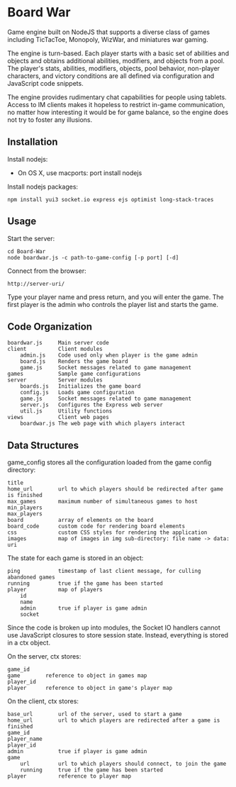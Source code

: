 Board War
=========

Game engine built on NodeJS that supports a diverse class of games
including TicTacToe, Monopoly, WizWar, and miniatures war gaming.

The engine is turn-based.  Each player starts with a basic set of abilities
and objects and obtains additional abilities, modifiers, and objects from a
pool.  The player's stats, abilities, modifiers, objects, pool behavior,
non-player characters, and victory conditions are all defined via
configuration and JavaScript code snippets.

The engine provides rudimentary chat capabilities for people using tablets.
Access to IM clients makes it hopeless to restrict in-game communication,
no matter how interesting it would be for game balance, so the engine does
not try to foster any illusions.

Installation
------------

Install nodejs:

* On OS X, use macports: port install nodejs

Install nodejs packages:

    npm install yui3 socket.io express ejs optimist long-stack-traces

Usage
-----

Start the server:

    cd Board-War
    node boardwar.js -c path-to-game-config [-p port] [-d]

Connect from the browser:

    http://server-uri/

Type your player name and press return, and you will enter the game.  The
first player is the admin who controls the player list and starts the game.

Code Organization
-----------------

    boardwar.js     Main server code
    client          Client modules
        admin.js    Code used only when player is the game admin
        board.js    Renders the game board
        game.js     Socket messages related to game management
    games           Sample game configurations
    server          Server modules
        boards.js   Initializes the game board
        config.js   Loads game configuration
        game.js     Socket messages related to game management
        server.js   Configures the Express web server
        util.js     Utility functions
    views           Client web pages
        boardwar.js The web page with which players interact

Data Structures
---------------

game_config stores all the configuration loaded from the game config
directory:

    title
    home_url        url to which players should be redirected after game is finished
    max_games       maximum number of simultaneous games to host
    min_players
    max_players
    board           array of elements on the board
    board_code      custom code for rendering board elements
    css             custom CSS styles for rendering the application
    images          map of images in img sub-directory: file name -> data: uri

The state for each game is stored in an object:

    ping            timestamp of last client message, for culling abandoned games
    running         true if the game has been started
    player          map of players
        id
        name
        admin       true if player is game admin
        socket

Since the code is broken up into modules, the Socket IO handlers cannot use
JavaScript closures to store session state.  Instead, everything is stored
in a ctx object.

On the server, ctx stores:

    game_id
    game        reference to object in games map
    player_id
    player      reference to object in game's player map

On the client, ctx stores:

    base_url        url of the server, used to start a game
    home_url        url to which players are redirected after a game is finished
    game_id
    player_name
    player_id
    admin           true if player is game admin
    game
        url         url to which players should connect, to join the game
        running     true if the game has been started
    player          reference to player map
